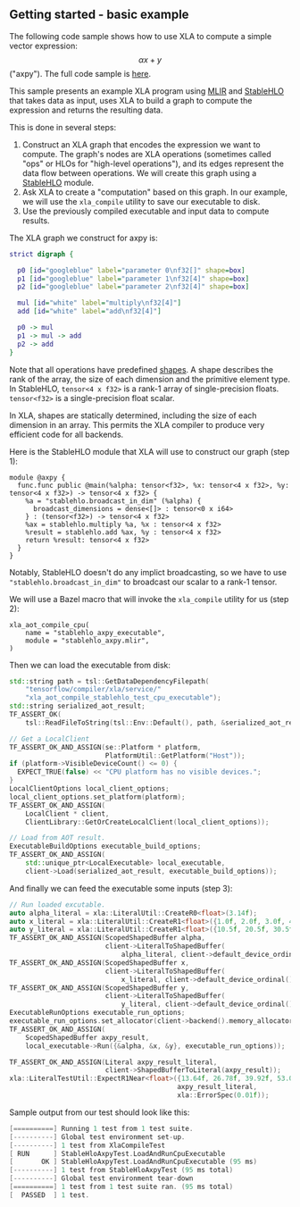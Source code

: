 ## Getting started - basic example

The following code sample shows how to use XLA to compute a simple vector
expression: $$\alpha x+y$$ ("axpy"). The full code sample is
[here](<TODO>).

This sample presents an example XLA program using [MLIR](https://mlir.llvm.org/)
and [StableHLO](https://github.com/openxla/stablehlo) that takes data as input,
uses XLA to build a graph to compute the expression and returns the resulting
data.

This is done in several steps:

1. Construct an XLA graph that encodes the expression we want to compute. The
   graph's nodes are XLA operations (sometimes called "ops" or HLOs for
   "high-level operations"), and its edges represent the data flow between
   operations. We will create this graph using a 
   [StableHLO](https://github.com/openxla/stablehlo) module.
2. Ask XLA to create a "computation" based on this graph. In our example, we
   will use the `xla_compile` utility to save our executable to disk.
3. Use the previously compiled executable and input data to compute results.

The XLA graph we construct for axpy is:

```dot //TODO change to something github will render
strict digraph {

  p0 [id="googleblue" label="parameter 0\nf32[]" shape=box]
  p1 [id="googleblue" label="parameter 1\nf32[4]" shape=box]
  p2 [id="googleblue" label="parameter 2\nf32[4]" shape=box]

  mul [id="white" label="multiply\nf32[4]"]
  add [id="white" label="add\nf32[4]"]

  p0 -> mul
  p1 -> mul -> add
  p2 -> add
}
```

Note that all operations have predefined
[shapes](https://www.tensorflow.org/performance/xla/shapes). A shape describes
the rank of the array, the size of each dimension and the primitive element
type. In StableHLO, `tensor<4 x f32>` is a rank-1 array of single-precision 
floats. `tensor<f32>` is a single-precision float scalar.

In XLA, shapes are statically determined, including the size of each
dimension in an array. This permits the XLA compiler to produce very
efficient code for all backends.

Here is the StableHLO module that XLA will use to construct our graph (step 1):

```mlir
module @axpy {
  func.func public @main(%alpha: tensor<f32>, %x: tensor<4 x f32>, %y: tensor<4 x f32>) -> tensor<4 x f32> {
    %a = "stablehlo.broadcast_in_dim" (%alpha) {
      broadcast_dimensions = dense<[]> : tensor<0 x i64>
    } : (tensor<f32>) -> tensor<4 x f32>
    %ax = stablehlo.multiply %a, %x : tensor<4 x f32>
    %result = stablehlo.add %ax, %y : tensor<4 x f32>
    return %result: tensor<4 x f32>
  }
}
```

Notably, StableHLO doesn't do any implict broadcasting, so we have to use
`"stablehlo.broadcast_in_dim"` to broadcast our scalar to a rank-1 tensor.

We will use a Bazel macro that will invoke the `xla_compile` utility for us
(step 2):

```bazel
xla_aot_compile_cpu(
    name = "stablehlo_axpy_executable",
    module = "stablehlo_axpy.mlir",
)
```

Then we can load the executable from disk:

```c++
std::string path = tsl::GetDataDependencyFilepath(
    "tensorflow/compiler/xla/service/"
    "xla_aot_compile_stablehlo_test_cpu_executable");
std::string serialized_aot_result;
TF_ASSERT_OK(
    tsl::ReadFileToString(tsl::Env::Default(), path, &serialized_aot_result));

// Get a LocalClient
TF_ASSERT_OK_AND_ASSIGN(se::Platform * platform,
                        PlatformUtil::GetPlatform("Host"));
if (platform->VisibleDeviceCount() <= 0) {
  EXPECT_TRUE(false) << "CPU platform has no visible devices.";
}
LocalClientOptions local_client_options;
local_client_options.set_platform(platform);
TF_ASSERT_OK_AND_ASSIGN(
    LocalClient * client,
    ClientLibrary::GetOrCreateLocalClient(local_client_options));

// Load from AOT result.
ExecutableBuildOptions executable_build_options;
TF_ASSERT_OK_AND_ASSIGN(
    std::unique_ptr<LocalExecutable> local_executable,
    client->Load(serialized_aot_result, executable_build_options));
```

And finally we can feed the executable some inputs (step 3):

```c++
// Run loaded excutable.
auto alpha_literal = xla::LiteralUtil::CreateR0<float>(3.14f);
auto x_literal = xla::LiteralUtil::CreateR1<float>({1.0f, 2.0f, 3.0f, 4.0f});
auto y_literal = xla::LiteralUtil::CreateR1<float>({10.5f, 20.5f, 30.5f, 40.5f});
TF_ASSERT_OK_AND_ASSIGN(ScopedShapedBuffer alpha,
                        client->LiteralToShapedBuffer(
                            alpha_literal, client->default_device_ordinal()));
TF_ASSERT_OK_AND_ASSIGN(ScopedShapedBuffer x,
                        client->LiteralToShapedBuffer(
                            x_literal, client->default_device_ordinal()));
TF_ASSERT_OK_AND_ASSIGN(ScopedShapedBuffer y,
                        client->LiteralToShapedBuffer(
                            y_literal, client->default_device_ordinal()));
ExecutableRunOptions executable_run_options;
executable_run_options.set_allocator(client->backend().memory_allocator());
TF_ASSERT_OK_AND_ASSIGN(
    ScopedShapedBuffer axpy_result,
    local_executable->Run({&alpha, &x, &y}, executable_run_options));

TF_ASSERT_OK_AND_ASSIGN(Literal axpy_result_literal,
                        client->ShapedBufferToLiteral(axpy_result));
xla::LiteralTestUtil::ExpectR1Near<float>({13.64f, 26.78f, 39.92f, 53.06f},
                                          axpy_result_literal,
                                          xla::ErrorSpec(0.01f));
```

Sample output from our test should look like this:

```c++
[==========] Running 1 test from 1 test suite.
[----------] Global test environment set-up.
[----------] 1 test from XlaCompileTest
[ RUN      ] StableHloAxpyTest.LoadAndRunCpuExecutable
[       OK ] StableHloAxpyTest.LoadAndRunCpuExecutable (95 ms)
[----------] 1 test from StableHloAxpyTest (95 ms total)
[----------] Global test environment tear-down
[==========] 1 test from 1 test suite ran. (95 ms total)
[  PASSED  ] 1 test.
```

